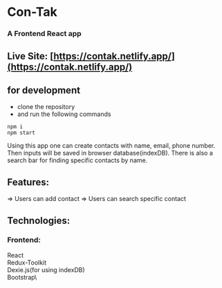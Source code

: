 # Con-Tak

### A Frontend React app

## Live Site: [https://contak.netlify.app/](https://contak.netlify.app/)


## for development

-   clone the repository
-   and run the following commands

```
npm i
npm start
```

Using this app one can create contacts with name, email, phone number. Then inputs will be saved in browser database(indexDB). There is also a search bar for finding specific contacts by name.

## Features:

=> Users can add contact
=> Users can search specific contact


## Technologies:

### Frontend:

React\
Redux-Toolkit\
Dexie.js(for using indexDB)\
Bootstrap\
